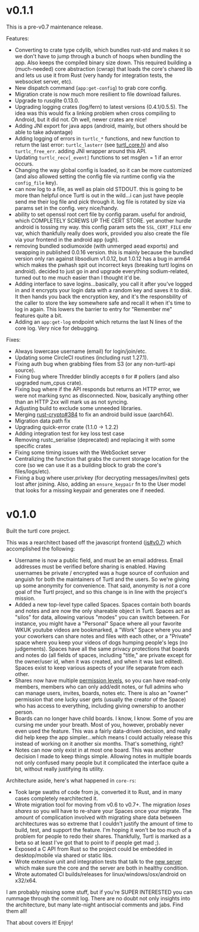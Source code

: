 # v0.1.1

This is a pre-v0.7 maintenance release.

Features: 

- Converting to crate type cdylib, which bundles rust-std and makes it so we
don't have to jump through a bunch of hoops when bundling the app. Also keeps
the compiled binary size down. This required building a (much-needed) core
abstraction (cwrap) that loads the core's chared lib and lets us use it from
Rust (very handy for integration tests, the websocket server, etc).
- New dispatch command (`app:get-config`) to grab core config.
- Migration crate is now much more resilient to file download failures.
- Upgrade to rusqlite 0.13.0.
- Upgrading logging crates (log/fern) to latest versions (0.4.1/0.5.5). The idea
was this would fix a linking problem when cross compiling to Android, but it did
not. Oh well, newer crates are nice!
- Adding JNI export for java apps (android, mainly, but others should be able to
take advantage)
- Adding logging of errors in `turtlc_*` functions, and new function to return
the last error: `turtlc_lasterr` (see [turtl\_core.h](https://github.com/turtl/core-rs/blob/master/include/turtl_core.h))
and also `turtlc_free_err`. adding JNI wrapper around this API.
- Updating `turtlc_recv[_event]` functions to set msglen = 1 if an error occurs.
- Changing the way global config is loaded, so it can be more customized (and
also allowed setting the config file via runtime config via the `config_file`
key).
- can now log to a file, as well as plain old STDOUT. this is going to be more
than helpful once Turtl is out in the wild...i can just have people send me
their log file and pick through it. log file is rotated by size via params set
in the config. very nice/handy.
- ability to set openssl root cert file by config param. useful for android,
which COMPLETELY SCREWS UP THE CERT STORE. yet another hurdle android is tossing
my way. this config param sets the `SSL_CERT_FILE` env var, which thankfully
really does work, provided you also create the file via your frontend in the
android app (ugh).
- removing bundled sodiumoxide (with unmerged aead exports) and swapping in
published 0.0.16 version. this is mainly because the bundled version only ran
against libsodium v1.0.12, but 1.0.12 has a bug in arm64 which makes the pwhash
spit out incorrect keys (breaking turtl logins on android). decided to just go
in and upgrade everything sodium-related, turned out to me much easier than I
thought it'd be.
- Adding interface to save logins...basically, you call it after you've logged
in and it encrypts your login data with a random key and saves it to disk. It
then hands you back the encryption key, and it's the responsbility of the caller
to store the key somewhere safe and recall it when it's time to log in again.
This lowers the barrier to entry for "Remember me" features quite a bit.
- Adding an `app:get-log` endpoint which returns the last N lines of the core
log. Very nice for debugging.

Fixes:

- Always lowercase username (email) for login/join/etc.
- Updating some CircleCI routines (including rust 1.27.1).
- Fixing auth bug when grabbing files from S3 (or any non-turtl-api source).
- Fixing bug where Thredder blindly accepts `0` for # pollers (and also upgraded
num\_cpus crate).
- Fixing bug where if the API responds but returns an HTTP error, we were not
marking sync as disconnected. Now, basically anything other than an HTTP 2xx
will mark us as not syncing.
- Adjusting build to exclude some unneeded libraries.
- Merging [rust-crypto#384](https://github.com/DaGenix/rust-crypto/pull/384) to
fix an android build issue (aarch64).
- Migration data path fix
- Upgrading quick-error crate (1.1.0 -> 1.2.2)
- Adding integration test for key loss test case
- Removing rustc_serialise (deprecated) and replacing it with some specific
crates
- Fixing some timing issues with the WebSocket server
- Centralizing the function that grabs the current storage location for the
core (so we can use it as a building block to grab the core's files/logs/etc).
- Fixing a bug where user.privkey (for decrypting messages/invites) gets lost
after joining. Also, adding an `ensure_keypair` fn to the User model that looks
for a missing keypair and generates one if needed.


# v0.1.0

Built the turtl core project.

This was a rearchitect based off the javascript frontend ([js#v0.7](https://github.com/turtl/js/tree/v0.7))
which accomplished the following:

- Username is now a public field, and must be an email address. Email addresses
must be verified before sharing is enabled. Having usernames be private /
encrypted was a huge source of confusion and anguish for both the maintainers of
Turtl and the users. So we're giving up some anonymity for convenience. That
said, anonymity is *not* a core goal of the Turtl project, and so this change is
in line with the project's mission.
- Added a new top-level type called Spaces. Spaces contain both boards and notes
and are now the only shareable object in Turtl. Spaces act as "silos" for data,
allowing various "modes" you can switch between. For instance, you might have a
"Personal" Space where all your favorite WKUK youtube videos are bookmarked, a
"Work" Space where you and your coworkers can share notes and files with each
other, or a "Private" space where you keep your videos of dogs humping people's
legs (no judgements). Spaces have all the same privacy protections that boards
and notes do (all fields of spaces, including "title," are private except for
the owner/user id, when it was created, and when it was last edited). Spaces
exist to keep various aspects of your life separate from each other.
- Shares now have multiple [permission levels](https://github.com/turtl/lib-permissions),
so you can have read-only members, members who can only add/edit notes, or full
admins who can manage users, invites, boards, notes etc. There is also an
"owner" permission that one lucky user gets (usually the creator of the Space)
who has access to everything, including giving ownership to another person.
- Boards can no longer have child boards. I know, I know. Some of you are
cursing me under your breath. Most of you, however, probably never even used the
feature. This was a fairly data-driven decision, and really did help keep the
app simpler...which means I could actually release this instead of working on it
another six months. That's something, right?
- Notes can now only exist in at most one board. This was another decision I
made to keep things simple. Allowing notes in multiple boards not only confused
many people but it complicated the interface quite a bit, without really
justifying its utility.

Architecture aside, here's what happened in `core-rs`:

- Took large swaths of code from js, converted it to Rust, and in many cases
completely rearchitected it.
- Wrote migration tool for moving from v0.6 to v0.7+. The migration *loses
shares* so you will have to re-share your Spaces once your migrate. The amount
of complication involved with migrating share data between architectures was so
extreme that I couldn't justify the amount of time to build, test, and support
the feature. I'm hoping it won't be too much of a problem for people to redo
their shares. Thankfully, Turtl is marked as a beta so at least I've got that to
point to if people get mad ;).
- Exposed a C API from Rust so the project could be embedded in desktop/mobile
via shared or static libs.
- Wrote extensive unit and integration tests that talk to the [new server](https://github.com/turtl/server)
which make sure the core and the server are both in healthy condition.
- Wrote automated CI builds/releases for linux/windows/osx/android on x32/x64.

I am probably missing some stuff, but if you're SUPER INTERESTED you can rummage
through the commit log. There are no doubt not only insights into the
architecture, but many late-night antisocial comments and jabs. Find them all!

That about covers it! Enjoy!

